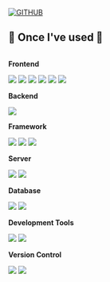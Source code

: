 [![GITHUB](https://hits.seeyoufarm.com/api/count/incr/badge.svg?url=https%3A%2F%2Fgithub.com%2Fjiholee0&count_bg=%23F29494&title_bg=%232F2E2E&icon=github.svg&icon_color=%23FFFFFF&title=GITHUB&edge_flat=false)](https://github.com/jiholee0)
## 🔨 Once I've used 🔨
<div style="display:flex; flex-direction:column; align-items:flex-start;">
     <!-- Frontend -->
    <p><strong>Frontend</strong></p>
    <div>
        <img src="https://img.shields.io/badge/html5-E34F26?style=for-the-badge&logo=html5&logoColor=white"> 
        <img src="https://img.shields.io/badge/css-1572B6?style=for-the-badge&logo=css3&logoColor=white">
        <img src="https://img.shields.io/badge/javascript-F7DF1E?style=for-the-badge&logo=javascript&logoColor=black">
        <img src="https://img.shields.io/badge/jquery-0769AD?style=for-the-badge&logo=jquery&logoColor=white">
        <img src="https://img.shields.io/badge/react-61DAFB?style=for-the-badge&logo=react&logoColor=black">
        <img src="https://img.shields.io/badge/vue.js-4FC08D?style=for-the-badge&logo=vue.js&logoColor=white">
    </div>
    <!-- Backend -->
    <p><strong>Backend</strong></p>
    <div>
        <img src="https://img.shields.io/badge/Java-007396?style=for-the-badge&logo=Java&logoColor=white"> 
    </div>
       <!-- Framework -->
    <p><strong>Framework</strong></p>
    <div>
        <img src="https://img.shields.io/badge/spring-6DB33F?style=for-the-badge&logo=spring&logoColor=white">
        <img src="https://img.shields.io/badge/Spring Boot-6DB33F?style=for-the-badge&logo=spring boot&logoColor=white">
        <img src="https://img.shields.io/badge/bootstrap-7952B3?style=for-the-badge&logo=bootstrap&logoColor=white">
    </div>
      <!-- Server -->
    <p><strong>Server</strong></p>
    <div>
     <img src="https://img.shields.io/badge/linux-FCC624?style=for-the-badge&logo=linux&logoColor=black"> 
     <img src="https://img.shields.io/badge/apache tomcat-F8DC75?style=for-the-badge&logo=apachetomcat&logoColor=black">
    </div>
    <!-- Database -->
    <p><strong>Database</strong></p>
    <div>
        <img src="https://img.shields.io/badge/oracle-F80000?style=for-the-badge&logo=oracle&logoColor=white"> 
        <img src="https://img.shields.io/badge/mysql-4479A1?style=for-the-badge&logo=mysql&logoColor=white"> 
    </div>
       <!-- Development Tools -->
    <p><strong>Development Tools</strong></p>
    <div>
     <img src="https://img.shields.io/badge/IntelliJ IDEA-000000?style=for-the-badge&logo=intellijidea&logoColor=white">
      <img src="https://img.shields.io/badge/Eclipse IDE-2C2255?style=for-the-badge&logo=eclipseide&logoColor=white">   
    </div>
     <!-- Versioncontrol -->
    <p><strong>Version Control</strong></p>
    <div>
     <img src="https://img.shields.io/badge/github-181717?style=for-the-badge&logo=github&logoColor=white">
     <img src="https://img.shields.io/badge/git-F05032?style=for-the-badge&logo=git&logoColor=white">
    </div>
<br>
</div>

